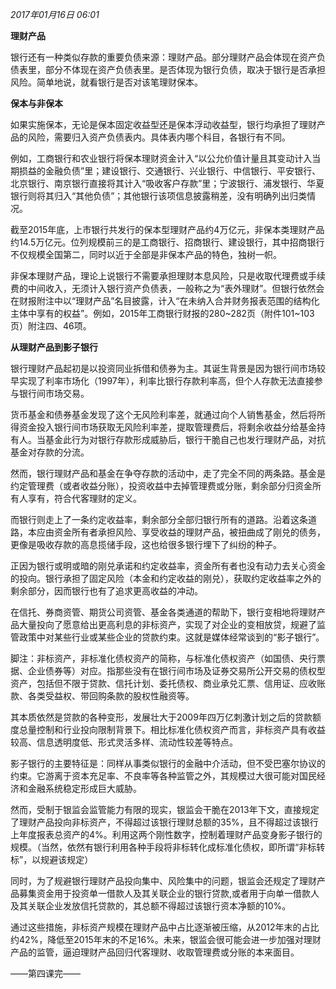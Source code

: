 _2017年01月16日 06:01_

**理财产品**

银行还有一种类似存款的重要负债来源：理财产品。部分理财产品会体现在资产负债表里，部分不体现在资产负债表里。是否体现为银行负债，取决于银行是否承担风险。简单地说，就看银行是否对该笔理财保本。

**保本与非保本**

如果实施保本，无论是保本固定收益型还是保本浮动收益型，银行均承担了理财产品的风险，需要归入资产负债表内。具体表内哪个科目，各银行有不同。

例如，工商银行和农业银行将保本理财资金计入“以公允价值计量且其变动计入当期损益的金融负债”里；建设银行、交通银行、兴业银行、中信银行、平安银行、北京银行、南京银行直接将其计入“吸收客户存款”里；宁波银行、浦发银行、华夏银行则将其归入“其他负债”；其他银行该项信息披露稍差，没有明确列出归类情况。

截至2015年底，上市银行共发行的保本型理财产品约4万亿元，非保本类理财产品约14.5万亿元。位列规模前三的是工商银行、招商银行、建设银行，其中招商银行不仅规模全国第二，同时以近于全部是非保本产品的特色，独树一帜。

非保本理财产品，理论上说银行不需要承担理财本息风险，只是收取代理费或手续费的中间收入，无须计入银行资产负债表，一般称之为“表外理财”。但银行依然会在财报附注中以“理财产品”名目披露，计入“在未纳入合并财务报表范围的结构化主体中享有的权益”。例如，2015年工商银行财报的280~282页（附件101~103页）附注四、46项。

**从理财产品到影子银行**

银行理财产品起初是以投资同业拆借和债券为主。其诞生背景是因为银行间市场较早实现了利率市场化（1997年），利率比银行存款利率高，但个人存款无法直接参与银行间市场交易。

货币基金和债券基金发现了这个无风险利率差，就通过向个人销售基金，然后将所得资金投入银行间市场获取无风险利率差，提取管理费后，将剩余收益分给基金持有人。当基金此行为对银行存款形成威胁后，银行干脆自己也发行理财产品，对抗基金对存款的分流。

然而，银行理财产品和基金在争夺存款的活动中，走了完全不同的两条路。基金是约定管理费（或者收益分账），投资收益中去掉管理费或分账，剩余部分归资金所有人享有，符合代客理财的定义。

而银行则走上了一条约定收益率，剩余部分全部归银行所有的道路。沿着这条道路，本应由资金所有者承担风险、享受收益的理财产品，被扭曲成了刚兑的债务，更像是吸收存款的高息揽储手段，这也给很多银行埋下了纠纷的种子。

正因为银行或明或暗的刚兑承诺和约定收益率，资金所有者也没有动力去关心资金的投向。银行承担了固定风险（本金和约定收益的刚兑），获取约定收益率之外的剩余部分，因而银行也有了追求更高收益的冲动。

在信托、券商资管、期货公司资管、基金各类通道的帮助下，银行变相地将理财产品大量投向了愿意给出更高利息的非标资产，实现了对企业的变相放贷，规避了监管政策中对某些行业或某些企业的贷款约束。这就是媒体经常谈到的“影子银行”。

脚注：非标资产，非标准化债权资产的简称，与标准化债权资产（如国债、央行票据、企业债券等）对应。指那些没有在银行间市场及证券交易所公开交易的债权型资产，包括但不限于贷款、信托计划、委托债权、商业承兑汇票、信用证、应收账款、各类受益权、带回购条款的股权性融资等。

其本质依然是贷款的各种变形，发展壮大于2009年四万亿刺激计划之后的贷款额度总量控制和行业投向限制背景下。相比标准化债权资产而言，非标资产具有收益较高、信息透明度低、形式灵活多样、流动性较差等特点。

影子银行的主要特征是：同样从事类似银行的金融中介活动，但不受巴塞尔协议的约束。它游离于资本充足率、不良率等各种监管之外，其规模过大很可能对国民经济和金融系统稳定形成巨大威胁。

然而，受制于银监会监管能力有限的现实，银监会干脆在2013年下文，直接规定了理财产品投向非标资产，不得超过该银行理财总额的35%，且不得超过该银行上年度报表总资产的4%。利用这两个刚性数字，控制着理财产品变身影子银行的规模。（当然，依然有银行利用各种手段将非标转化成标准化债权，即所谓“非标转标”，以规避该规定）

同时，为了规避银行理财产品投向集中、风险集中的问题，银监会还规定了理财产品募集资金用于投资单一借款人及其关联企业的银行贷款,或者用于向单一借款人及其关联企业发放信托贷款的，其总额不得超过该银行资本净额的10%。

通过这些措施，非标资产规模在理财产品中占比逐渐被压缩，从2012年末的占比约42%，降低至2015年末的不足16%。未来，银监会很可能会进一步加强对理财产品的监管，逼迫理财产品回归代客理财、收取管理费或分账的本来面目。

——第四课完——